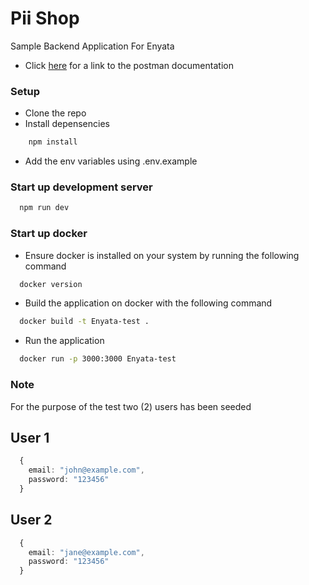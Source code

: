 # Pii Shop

Sample Backend Application For Enyata

- Click [here](https://documenter.getpostman.com/view/18143905/2s93RNxaEv) for a link to the postman documentation

### Setup

- Clone the repo
- Install depensencies

```bash
    npm install
```

- Add the env variables using .env.example

### Start up development server

```bash
  npm run dev
```

### Start up docker

- Ensure docker is installed on your system by running the following command

```bash
  docker version
```

- Build the application on docker with the following command

```bash
  docker build -t Enyata-test .
```

- Run the application

```bash
  docker run -p 3000:3000 Enyata-test

```

### Note

For the purpose of the test two (2) users has been seeded

## User 1

```ts
  {
    email: "john@example.com",
    password: "123456"
  }
```

## User 2

```ts
  {
    email: "jane@example.com",
    password: "123456"
  }
```
